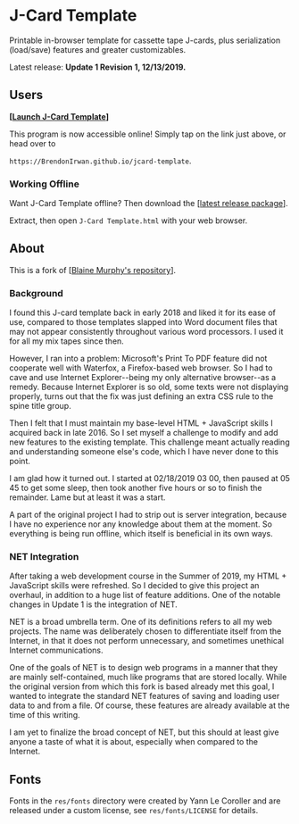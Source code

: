 # J-Card Template

Printable in-browser template for cassette tape J-cards, plus serialization
(load/save) features and greater customizables.

Latest release: **Update 1 Revision 1, 12/13/2019.**


## Users

**[[Launch J-Card Template](https://BrendonIrwan.github.io/jcard-template)]**

This program is now accessible online! Simply tap on the link just above, or head over to

`https://BrendonIrwan.github.io/jcard-template`.


### Working Offline

Want J-Card Template offline? Then download the
[[latest release package](https://github.com/BrendonIrwan/jcard-template/raw/master/release/J-Card%20Template%20u1r1.zip)].

Extract, then open `J-Card Template.html` with your web browser.


## About

This is a fork of
[[Blaine Murphy's repository](https://gitlab.com/unixispower/jcard-template)].


### Background

I found this J-card template back in early 2018 and liked it for its ease of
use, compared to those templates slapped into Word document files that may not
appear consistently throughout various word processors. I used it for all my mix
tapes since then.

However, I ran into a problem: Microsoft's Print To PDF feature did not
cooperate well with Waterfox, a Firefox-based web browser. So I had to cave and
use Internet Explorer--being my only alternative browser--as a remedy. Because
Internet Explorer is so old, some texts were not displaying properly, turns out
that the fix was just defining an extra CSS rule to the spine title group.

Then I felt that I must maintain my base-level HTML + JavaScript skills I
acquired back in late 2016. So I set myself a challenge to modify and add new
features to the existing template. This challenge meant actually reading and
understanding someone else's code, which I have never done to this point.

I am glad how it turned out. I started at 02/18/2019 03 00, then paused at 05 45
to get some sleep, then took another five hours or so to finish the remainder.
Lame but at least it was a start.

A part of the original project I had to strip out is server integration, because
I have no experience nor any knowledge about them at the moment. So everything
is being run offline, which itself is beneficial in its own ways.


### NET Integration

After taking a web development course in the Summer of 2019, my HTML +
JavaScript skills were refreshed. So I decided to give this project an overhaul,
in addition to a huge list of feature additions. One of the notable changes in
Update 1 is the integration of NET.

NET is a broad umbrella term. One of its definitions refers to all my web
projects. The name was deliberately chosen to differentiate itself from the
Internet, in that it does not perform unnecessary, and sometimes unethical
Internet communications.

One of the goals of NET is to design web programs in a manner that they are
mainly self-contained, much like programs that are stored locally. While the
original version from which this fork is based already met this goal, I wanted
to integrate the standard NET features of saving and loading user data to and
from a file. Of course, these features are already available at the time of this
writing.

I am yet to finalize the broad concept of NET, but this should at least give
anyone a taste of what it is about, especially when compared to the Internet.


## Fonts

Fonts in the `res/fonts` directory were created by Yann Le Coroller and
are released under a custom license, see `res/fonts/LICENSE` for details.
